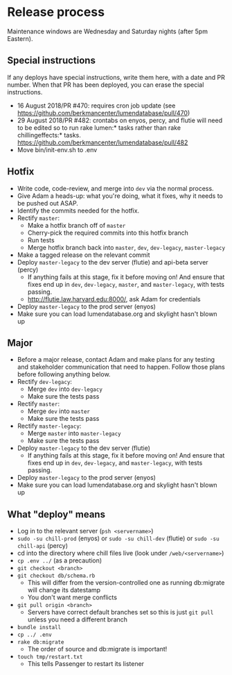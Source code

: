 # Release process

Maintenance windows are Wednesday and Saturday nights (after 5pm Eastern).

## Special instructions
If any deploys have special instructions, write them here, with a date and PR number. When that PR has been deployed, you can erase the special instructions.

* 16 August 2018/PR #470: requires cron job update (see https://github.com/berkmancenter/lumendatabase/pull/470)
* 29 August 2018/PR #482: crontabs on enyos, percy, and flutie will need to be edited so to run rake lumen:* tasks rather than rake chillingeffects:* tasks. https://github.com/berkmancenter/lumendatabase/pull/482
* Move bin/init-env.sh to .env

## Hotfix
* Write code, code-review, and merge into `dev` via the normal process.
* Give Adam a heads-up: what you're doing, what it fixes, why it needs to be pushed out ASAP.
* Identify the commits needed for the hotfix.
* Rectify `master`:
  * Make a hotfix branch off of `master`
  * Cherry-pick the required commits into this hotfix branch
  * Run tests
  * Merge hotfix branch back into `master`, `dev`, `dev-legacy`, `master-legacy`
* Make a tagged release on the relevant commit
* Deploy `master-legacy` to the dev server (flutie) and api-beta server (percy)
  * If anything fails at this stage, fix it before moving on! And ensure that fixes end up in `dev`, `dev-legacy`, `master`, and `master-legacy`, with tests passing.
  * http://flutie.law.harvard.edu:8000/, ask Adam for credentials
* Deploy `master-legacy` to the prod server (enyos)
* Make sure you can load lumendatabase.org and skylight hasn't blown up

## Major
* Before a major release, contact Adam and make plans for any testing and stakeholder communication that need to happen. Follow those plans before following anything below.
* Rectify `dev-legacy`:
  * Merge `dev` into `dev-legacy`
  * Make sure the tests pass
* Rectify `master`:
  * Merge `dev` into `master`
  * Make sure the tests pass
* Rectify `master-legacy`:
  * Merge `master` into `master-legacy`
  * Make sure the tests pass
* Deploy `master-legacy` to the dev server (flutie)
  * If anything fails at this stage, fix it before moving on! And ensure that fixes end up in `dev`, `dev-legacy`, and `master-legacy`, with tests passing.
* Deploy `master-legacy` to the prod server (enyos)
* Make sure you can load lumendatabase.org and skylight hasn't blown up

## What "deploy" means
* Log in to the relevant server (`psh <servername>`)
* `sudo -su chill-prod` (enyos) or `sudo -su chill-dev` (flutie) or `sudo -su chill-api` (percy)
* cd into the directory where chill files live (look under `/web/<servername>`)
* `cp .env ../` (as a precaution)
* `git checkout <branch>`
* `git checkout db/schema.rb`
  * This will differ from the version-controlled one as running db:migrate will change its datestamp
  * You don't want merge conflicts
* `git pull origin <branch>`
  * Servers have correct default branches set so this is just `git pull` unless you need a different branch
* `bundle install`
* `cp ../ .env`
* `rake db:migrate`
  - The order of source and db:migrate is important!
* `touch tmp/restart.txt`
  * This tells Passenger to restart its listener
